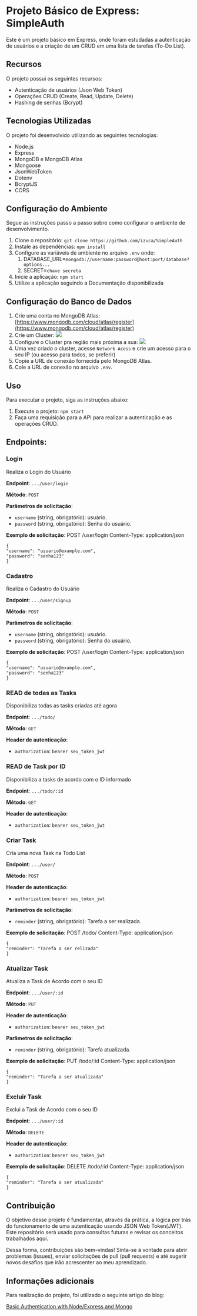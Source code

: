 # Projeto Básico de Express: SimpleAuth

Este é um projeto básico em Express, onde foram estudadas a autenticação de usuários e a criação de um CRUD em uma lista de tarefas (To-Do List).

## Recursos

O projeto possui os seguintes recursos:

- Autenticação de usuários (Json Web Token)
- Operações CRUD (Create, Read, Update, Delete)
- Hashing de senhas (Bcrypt)

## Tecnologias Utilizadas

O projeto foi desenvolvido utilizando as seguintes tecnologias:

- Node.js
- Express
- MongoDB e MongoDB Atlas
- Mongoose
- JsonWebToken
- Dotenv
- BcryptJS
- CORS

## Configuração do Ambiente

Segue as instruções passo a passo sobre como configurar o ambiente de desenvolvimento.

1. Clone o repositório: `git clone https://github.com/izuca/SimpleAuth`
2. Instale as dependências: `npm install`
3. Configure as variáveis de ambiente no arquivo `.env` onde:
   1. DATABASE_URL=`mongodb://username:password@host:port/database?options...`
   2. SECRET=`chave secreta`  
4. Inicie a aplicação: `npm start`
5. Utilize a aplicação seguindo a Documentação disponibilizada

## Configuração do Banco de Dados

1. Crie uma conta no MongoDB Atlas: [https://www.mongodb.com/cloud/atlas/register](https://www.mongodb.com/cloud/atlas/register)
2. Crie um Cluster: ![](https://webimages.mongodb.com/_com_assets/cms/kmdu0r2qgvolofvzu-build-a-cluster.png?auto=format%2Ccompress)
3. Configure o Cluster pra região mais próxima a sua: ![](https://webimages.mongodb.com/_com_assets/cms/kmduabl7r7zdyslct-mongodb-atlas-shared-cluster.png?auto=format%2Ccompress)
4. Uma vez criado o cluster, acesse `Network Acess` e crie um acesso para o seu IP (ou acesso para todos, se preferir)
5. Copie a URL de conexão fornecida pelo MongoDB Atlas.
6. Cole a URL de conexão no arquivo `.env`.

## Uso

Para executar o projeto, siga as instruções abaixo:

1. Execute o projeto: `npm start`
2. Faça uma requisição para a API para realizar a autenticação e as operações CRUD.

## Endpoints:
### Login

Realiza o Login do Usuário

**Endpoint**: `.../user/login`

**Método**: `POST`

**Parâmetros de solicitação**:
- `username` (string, obrigatório): usuário.
- `password` (string, obrigatório): Senha do usuário.

**Exemplo de solicitação**:
    POST /user/login
    Content-Type: application/json

    {
    "username": "usuario@example.com",
    "password": "senha123"
    }

### Cadastro

Realiza o Cadastro do Usuário

**Endpoint**: `.../user/signup`

**Método**: `POST`

**Parâmetros de solicitação**:
- `username` (string, obrigatório): usuário.
- `password` (string, obrigatório): Senha do usuário.

**Exemplo de solicitação**:
    POST /user/login
    Content-Type: application/json

    {
    "username": "usuario@example.com",
    "password": "senha123"
    }

### READ de todas as Tasks

Disponibiliza todas as tasks criadas até agora

**Endpoint**: `.../todo/`

**Método**: `GET`

**Header de autenticação**:
- `authorization`: `bearer seu_token_jwt`

### READ de Task por ID

Disponibiliza a tasks de acordo com o ID informado

**Endpoint**: `.../todo/:id`

**Método**: `GET`

**Header de autenticação**:
- `authorization`: `bearer seu_token_jwt`

### Criar Task

Cria uma nova Task na Todo List

**Endpoint**: `.../user/`

**Método**: `POST`

**Header de autenticação**:
- `authorization`: `bearer seu_token_jwt`

**Parâmetros de solicitação**:
- `reminder` (string, obrigatório): Tarefa a ser realizada.

**Exemplo de solicitação**:
    POST /todo/
    Content-Type: application/json

    {
    "reminder": "Tarefa a ser relizada"
    }
### Atualizar Task

Atualiza a Task de Acordo com o seu ID

**Endpoint**: `.../user/:id`

**Método**: `PUT`

**Header de autenticação**:
- `authorization`: `bearer seu_token_jwt`

**Parâmetros de solicitação**:
- `reminder` (string, obrigatório): Tarefa atualizada.

**Exemplo de solicitação**:
    PUT /todo/:id
    Content-Type: application/json

    {
    "reminder": "Tarefa a ser atualizada"
    }

### Excluir Task

Exclui a Task de Acordo com o seu ID

**Endpoint**: `.../user/:id`

**Método**: `DELETE`

**Header de autenticação**:
- `authorization`: `bearer seu_token_jwt`

**Exemplo de solicitação**:
    DELETE /todo/:id
    Content-Type: application/json

    {
    "reminder": "Tarefa a ser atualizada"
    }

## Contribuição

O objetivo desse projeto é fundamentar, através da prática, a lógica por trás do funcionamento de uma autenticação usando JSON Web Token(JWT). Este repositório será usado para consultas futuras e revisar os conceitos trabalhados aqui.

Dessa forma, contribuições são bem-vindas! Sinta-se à vontade para abrir problemas (issues), enviar solicitações de pull (pull requests) e até sugerir novos desafios que irão acrescenter ao meu aprendizado.



## Informações adicionais

Para realização do projeto, foi utilizado o seguinte artigo do blog:

[Basic Authentication with Node/Express and Mongo](https://dev.to/alexmercedcoder/basic-authentication-with-node-express-and-mongo-1a1c)
